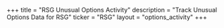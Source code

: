+++
title = "RSG Unusual Options Activity"
description = "Track Unusual Options Data for RSG"
ticker = "RSG"
layout = "options_activity"
+++

